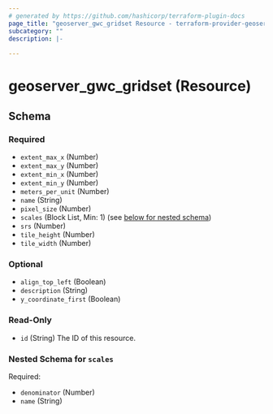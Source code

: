```yaml
---
# generated by https://github.com/hashicorp/terraform-plugin-docs
page_title: "geoserver_gwc_gridset Resource - terraform-provider-geoserver"
subcategory: ""
description: |-
  
---
```


# geoserver_gwc_gridset (Resource)





<!-- schema generated by tfplugindocs -->
## Schema

### Required

- `extent_max_x` (Number)
- `extent_max_y` (Number)
- `extent_min_x` (Number)
- `extent_min_y` (Number)
- `meters_per_unit` (Number)
- `name` (String)
- `pixel_size` (Number)
- `scales` (Block List, Min: 1) (see [below for nested schema](#nestedblock--scales))
- `srs` (Number)
- `tile_height` (Number)
- `tile_width` (Number)

### Optional

- `align_top_left` (Boolean)
- `description` (String)
- `y_coordinate_first` (Boolean)

### Read-Only

- `id` (String) The ID of this resource.

<a id="nestedblock--scales"></a>
### Nested Schema for `scales`

Required:

- `denominator` (Number)
- `name` (String)


